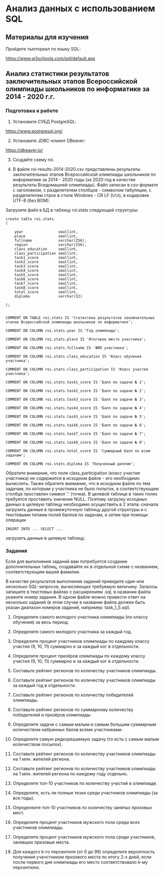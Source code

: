 # Анализ данных с использованием SQL

## Материалы для изучения

Пройдите тьюториал по языку SQL:

https://www.w3schools.com/sql/default.asp

## Анализ статистики результатов заключительных этапов Всероссийской олимпиады школьников по информатике за 2014 - 2020 г.г.

### Подготовка к работе

1. Установите СУБД PostgreSQL:

https://www.postgresql.org/

2. Установите JDBC-клиент DBeaver:

https://dbeaver.io/

3. Создайте схему roi.

4. В файле roi-results-2014-2020.csv представлены результаты заключительных этапов Всероссийской олимпиады школьников по информатике за 2014 - 2020 годы 
(за 2020 год в качестве результаты Вседомашней олимпиады). Файл записан в csv-формате с заголовком, с разделителем столбцов - символом табуляции, с разделителем строк 
в стиле Windows - CR LF (\r\n), в кодировке UTF-8 (без BOM).

Загрузите файл в БД в таблицу roi.stats следующей структуры:

	create table roi.stats
	(
	
		year				smallint,
		place				smallint,
		fullname			varchar(256),
		region				varchar(256),
		class_education		smallint,
		class_participation	smallint,
		task1_score			smallint,
		task2_score			smallint,
		task3_score			smallint,
		task4_score			smallint,
		task5_score			smallint,
		task6_score			smallint,
		task7_score			smallint,
		task8_score			smallint,
		total_score			smallint,
		diploma				varchar(32)
		
	);

	
	COMMENT ON TABLE roi.stats IS 'Статистика результатов заключительных этапов Всероссийской олимпиады школьников по информатике';

	COMMENT ON COLUMN roi.stats.year IS 'Год олимпиады';

	COMMENT ON COLUMN roi.stats.place IS 'Итоговое место участника';

	COMMENT ON COLUMN roi.stats.fullname IS 'ФИО участника';

	COMMENT ON COLUMN roi.stats.class_education IS 'Класс обучения участника';

	COMMENT ON COLUMN roi.stats.class_participation IS 'Класс участия участника';

	COMMENT ON COLUMN roi.stats.task1_score IS 'Балл по задаче № 1';
	
	COMMENT ON COLUMN roi.stats.task2_score IS 'Балл по задаче № 2';
	
	COMMENT ON COLUMN roi.stats.task3_score IS 'Балл по задаче № 3';
	
	COMMENT ON COLUMN roi.stats.task4_score IS 'Балл по задаче № 4';
	
	COMMENT ON COLUMN roi.stats.task5_score IS 'Балл по задаче № 5';
	
	COMMENT ON COLUMN roi.stats.task6_score IS 'Балл по задаче № 6';
	
	COMMENT ON COLUMN roi.stats.task7_score IS 'Балл по задаче № 7';
	
	COMMENT ON COLUMN roi.stats.task8_score IS 'Балл по задаче № 8';
	
	COMMENT ON COLUMN roi.stats.total_score IS 'Суммарный балл по всем задачам';
	
	COMMENT ON COLUMN roi.stats.diploma IS 'Полученный диплом';
	
Обратите внимание, что поле class_participation (класс участия участника) не содержится в исходном файле - его необходимо вычислить. Также обратите внимание, что 
в исходном файле по тем задачам, по которым у участника не было попыток, в соответствующем столбце проставлен символ '.' (точка). 
В целевой таблице в таких полях требуется проставить значение NULL. Поэтому загрузку исходных данных в целевую таблицу необходимо осуществить в 2 этапа: 
сначала загрузить данные в промежуточную таблицу другой структуры и с текстовыми типами полей баллов по задачам, а затем при помощи операции

	INSERT INTO ... SELECT ...
	
загрузить данные в целевую таблицу.

### Задания

Если для выполнения заданий вам потребуется создание дополнительных таблиц, создавайте их в отдельной схеме с названием, соответствующим вашей фамилии.

В качестве результатов выполнения заданий приведите один или несколько SQL-запросов, вычисляющих требуемую величину. Запросы запишите в текстовых файлах с расширением .sql,
в названии файла укажите номер задания. В одном файле можно привести ответ на несколько заданий (в этом случае в названии файла должен быть указан диапазон номеров
заданий, например: task_1_5.sql).

1. Определите самого молодого участника олимпиады (по классу обучения) за весь период.

2. Определите самого молодого участника за каждый год.

3. Определите процент участников олимпиады по каждому классу участия (9, 10, 11) суммарно и за каждый ког в отдельности.

4. Определите процент призёров олимпиады по каждому классу участия (9, 10, 11) суммарно и за каждый ког в отдельности.

5. Составьте рейтинг регионов по количеству участников олимпиады.

6. Составьте рейтинг регионов по количеству участников олимпиады за каждый год в отдельности.

7. Составьте рейтинг регионов по количеству победителей олимпиады.

8. Составьте рейтинг регионов по суммарному количеству победителей и призёров олимпиады.

9. Определите задачи с самым малым и самым большим суммарным количеством набранных балов всеми участниками.

10. Определите самую редкорешаемую задачу (то есть с самым малым количеством посылок).

11. Составьте рейтинг регионов по количеству участников олимпиады на 1 млн. жителей региона.

12. Составьте рейтинг регионов по количеству участников олимпиады на 1 млн. жителей региона по каждому году отдельно.

13. Определите топ-10 участников по количеству участий в олимпиаде.

14. Определите, есть ли полные тезки среди участников олимпиады (за все годы).

15. Определеите топ-10 участников по количеству занятых призовых мест.

16. Определите процент участников мужского пола среди всех участников олимпиады.

17. Определите процент участников мужского пола среди участников, занявших призовые места.

18. Для каждого k-го персентиля (от 0 до 99) определите вероятность получения учачстником призового места по итогу 2-х дней, если после первого дня олимпиады его место соответствовало k-му персентилю.



